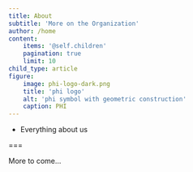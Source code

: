 ```yaml
---
title: About
subtitle: 'More on the Organization'
author: /home
content:
    items: '@self.children'
    pagination: true
    limit: 10
child_type: article
figure:
    image: phi-logo-dark.png
    title: 'phi logo'
    alt: 'phi symbol with geometric construction'
    caption: PHI
---
```


- Everything about us

===

More to come...
